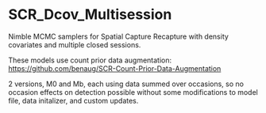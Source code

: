 # SCR_Dcov_Multisession
Nimble MCMC samplers for Spatial Capture Recapture with density covariates and multiple closed sessions.

These models use count prior data augmentation: https://github.com/benaug/SCR-Count-Prior-Data-Augmentation

2 versions, M0 and Mb, each using data summed over occasions, so no occasion effects on detection possible without some modifications
to model file, data initalizer, and custom updates.
